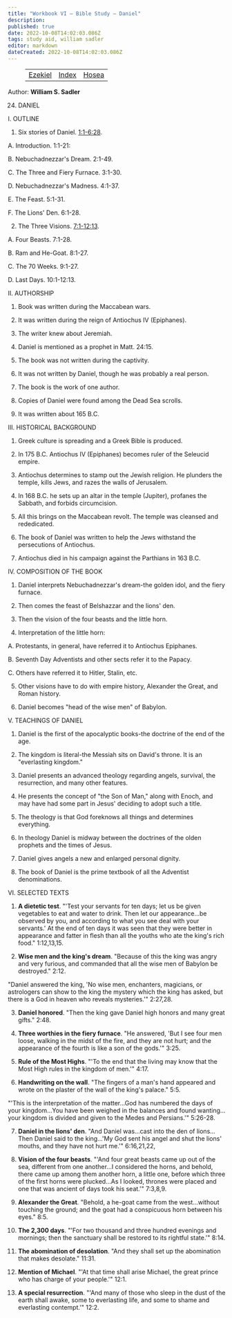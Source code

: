 ```yaml
---
title: "Workbook VI — Bible Study — Daniel"
description: 
published: true
date: 2022-10-08T14:02:03.086Z
tags: study aid, william sadler
editor: markdown
dateCreated: 2022-10-08T14:02:03.086Z
---
```


<figure class="table chapter-navigator">
	<table>
		<tbody>
		<tr>
			<td><a href="/en/article/William_S_Sadler/Workbook_6_Bible_Study/Study_1_">Ezekiel</a></td>
			<td><a href="/en/article/William_S_Sadler/Workbook_6_Bible_Study/Index">Index</a></td>
			<td><a href="/en/article/William_S_Sadler/Workbook_6_Bible_Study/Study_1_">Hosea</a></td>
		</tr>
		</tbody>
	</table>
</figure>

Author: **William S. Sadler**


24. DANIEL

I. OUTLINE

1. Six stories of Daniel. [1:1-6:28](/en/Bible/Daniel/1#v1).

A. Introduction. 1:1-21:

B. Nebuchadnezzar's Dream. 2:1-49.

C. The Three and Fiery Furnace. 3:1-30.

D. Nebuchadnezzar's Madness. 4:1-37.

E. The Feast. 5:1-31.

F. The Lions' Den. 6:1-28.

2. The Three Visions. [7:1-12:13](/en/Bible/Daniel/7#v1).

A. Four Beasts. 7:1-28.

B. Ram and He-Goat. 8:1-27.

C. The 70 Weeks. 9:1-27.

D. Last Days. 10:1-12:13.

II. AUTHORSHIP

1. Book was written during the Maccabean wars.

2. It was written during the reign of Antiochus IV (Epiphanes).

3. The writer knew about Jeremiah.

4. Daniel is mentioned as a prophet in Matt. 24:15.

5. The book was not written during the captivity.

6. It was not written by Daniel, though he was probably a real person.

7. The book is the work of one author.

8. Copies of Daniel were found among the Dead Sea scrolls.

9. It was written about 165 B.C.

III. HISTORICAL BACKGROUND

1. Greek culture is spreading and a Greek Bible is produced.

2. In 175 B.C. Antiochus IV (Epiphanes) becomes ruler of the Seleucid empire.

3. Antiochus determines to stamp out the Jewish religion. He plunders the temple, kills Jews, and razes the walls of Jerusalem.

4. In 168 B.C. he sets up an altar in the temple (Jupiter), profanes the Sabbath, and forbids circumcision.

5. All this brings on the Maccabean revolt. The temple was cleansed and rededicated.

6. The book of Daniel was written to help the Jews withstand the persecutions of Antiochus.

7. Antiochus died in his campaign against the Parthians in 163 B.C.

IV. COMPOSITION OF THE BOOK

1. Daniel interprets Nebuchadnezzar's dream-the golden idol, and the fiery furnace.

2. Then comes the feast of Belshazzar and the lions' den.

3. Then the vision of the four beasts and the little horn.

4. Interpretation of the little horn:

A. Protestants, in general, have referred it to Antiochus Epiphanes.

B. Seventh Day Adventists and other sects refer it to the Papacy.

C. Others have referred it to Hitler, Stalin, etc.

5. Other visions have to do with empire history, Alexander the Great, and Roman history.

6. Daniel becomes "head of the wise men" of Babylon.

V. TEACHINGS OF DANIEL

1. Daniel is the first of the apocalyptic books-the doctrine of the end of the age.

2. The kingdom is literal-the Messiah sits on David's throne. It is an "everlasting kingdom."

3. Daniel presents an advanced theology regarding angels, survival, the resurrection, and many other features.

4. He presents the concept of "the Son of Man," along with Enoch, and may have had some part in Jesus' deciding to adopt such a title.

5. The theology is that God foreknows all things and determines everything.

6. In theology Daniel is midway between the doctrines of the olden prophets and the times of Jesus.

7. Daniel gives angels a new and enlarged personal dignity.

8. The book of Daniel is the prime textbook of all the Adventist denominations.

VI. SELECTED TEXTS

1. **A dietetic test**. "'Test your servants for ten days; let us be given vegetables to eat and water to drink. Then let our appearance...be observed by you, and according to what you see deal with your servants.' At the end of ten days it was seen that they were better in appearance and fatter in flesh than all the youths who ate the king's rich food." 1:12,13,15.

2. **Wise men and the king's dream**. "Because of this the king was angry and very furious, and commanded that all the wise men of Babylon be destroyed." 2:12.

"Daniel answered the king, 'No wise men, enchanters, magicians, or astrologers can show to the king the mystery which the king has asked, but there is a God in heaven who reveals mysteries.'" 2:27,28.

3. **Daniel honored**. "Then the king gave Daniel high honors and many great gifts." 2:48.

4. **Three worthies in the fiery furnace**. "He answered, 'But I see four men loose, walking in the midst of the fire, and they are not hurt; and the appearance of the fourth is like a son of the gods.'" 3:25.

5. **Rule of the Most Highs**. "'To the end that the living may know that the Most High rules in the kingdom of men.'" 4:17.

6. **Handwriting on the wall**. "The fingers of a man's hand appeared and wrote on the plaster of the wall of the king's palace." 5:5.

"'This is the interpretation of the matter...God has numbered the days of your kingdom...You have been weighed in the balances and found wanting... your kingdom is divided and given to the Medes and Persians.'" 5:26-28.

7. **Daniel in the lions' den**. "And Daniel was...cast into the den of lions... Then Daniel said to the king...'My God sent his angel and shut the lions' mouths, and they have not hurt me.'" 6:16,21,22,

8. **Vision of the four beasts**. "'And four great beasts came up out of the sea, different from one another...I considered the horns, and behold, there came up among them another horn, a little one, before which three of the first horns were plucked...As I looked, thrones were placed and one that was ancient of days took his seat.'" 7:3,8,9.

9. **Alexander the Great**. "Behold, a he-goat came from the west...without touching the ground; and the goat had a conspicuous horn between his eyes." 8:5.

10. **The 2,300 days**. "'For two thousand and three hundred evenings and mornings; then the sanctuary shall be restored to its rightful state.'" 8:14.

11. **The abomination of desolation**. "And they shall set up the abomination that makes desolate." 11:31.

12. **Mention of Michael**. "'At that time shall arise Michael, the great prince who has charge of your people.'" 12:1.

13. **A special resurrection**. "'And many of those who sleep in the dust of the earth shall awake, some to everlasting life, and some to shame and everlasting contempt.'" 12:2.


<br>

